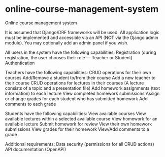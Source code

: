 # online-course-management-system
Online course management system


It is assumed that Django/DRF frameworks will be used. All application logic must be implemented and accessible via an API (NOT via the Django admin module). You may optionally add an admin panel if you wish.

All users in the system have the following capabilities:
Registration (during registration, the user chooses their role — Teacher or Student)
Authentication

Teachers have the following capabilities:
CRUD operations for their own courses
Add/Remove a student to/from their course
Add a new teacher to their course
CRUD operations for lectures in their courses (A lecture consists of a topic and a presentation file)
Add homework assignments (text information) to each lecture
View completed homework submissions
Assign or change grades for each student who has submitted homework
Add comments to each grade

Students have the following capabilities:
View available courses
View available lectures within a selected available course
View homework for an available lecture
Submit homework for review
View their own homework submissions
View grades for their homework
View/Add comments to a grade

Additional requirements:
Data security (permissions for all CRUD actions)
API documentation (OpenAPI)
